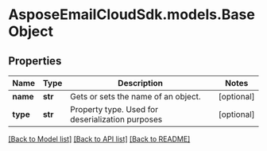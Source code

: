 # AsposeEmailCloudSdk.models.BaseObject
## Properties
Name | Type | Description | Notes
------------ | ------------- | ------------- | -------------
**name** | **str** | Gets or sets the name of an object. | [optional] 
**type** | **str** | Property type. Used for deserialization purposes | [optional] 



[[Back to Model list]](README.md#documentation-for-models) [[Back to API list]](README.md#documentation-for-api-endpoints) [[Back to README]](README.md)


